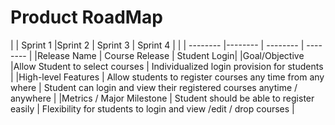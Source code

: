
# Product RoadMap


| | Sprint 1 |Sprint 2 | Sprint 3 | Sprint 4 |
| | -------- |-------- | -------- | -------- |
|Release Name | Course Release | Student Login|
|Goal/Objective |Allow Student to select courses  | Individualized login provision for  students |
|High-level Features | Allow students  to register courses any time from any where | Student can login and view their  registered courses anytime / anywhere |
|Metrics / Major Milestone | Student should be able to register easily | Flexibility for students to login and view /edit / drop courses |
